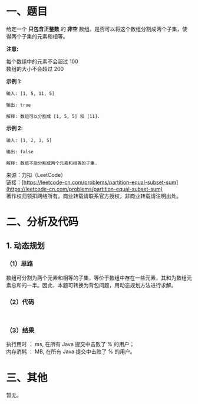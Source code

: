 # 一、题目
给定一个 **只包含正整数** 的 **非空** 数组。是否可以将这个数组分割成两个子集，使得两个子集的元素和相等。   
   
**注意:**   
  
每个数组中的元素不会超过 100   
数组的大小不会超过 200   
   
**示例 1:**   
```
输入: [1, 5, 11, 5]

输出: true

解释: 数组可以分割成 [1, 5, 5] 和 [11].
```
   
**示例 2:**   
```
输入: [1, 2, 3, 5]

输出: false

解释: 数组不能分割成两个元素和相等的子集.
```
来源：力扣（LeetCode）   
链接：[https://leetcode-cn.com/problems/partition-equal-subset-sum](https://leetcode-cn.com/problems/partition-equal-subset-sum)   
著作权归领扣网络所有。商业转载请联系官方授权，非商业转载请注明出处。   
# 二、分析及代码    
## 1. 动态规划
### （1）思路 
数组可分割为两个元素和相等的子集，等价于数组中存在一些元素，其和为数组元素总和的一半。因此，本题可转换为背包问题，用动态规划方法进行求解。   

### （2）代码  
```Java



```
### （3）结果
执行用时 ： ms, 在所有 Java 提交中击败了 % 的用户；  
内存消耗 ： MB, 在所有 Java 提交中击败了 % 的用户。  
# 三、其他
暂无。 
